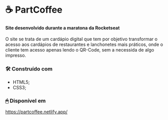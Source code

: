 # ☕️ PartCoffee

#### Site desenvolvido durante a maratona da Rocketseat
  O site se trata de um cardápio digital que tem por objetivo transformar o acesso aos cardápios de restaurantes e lanchonetes mais práticos, onde o cliente tem acesso apenas lendo o QR-Code, sem a necessida de algo impresso.
  
  
  ### 🛠️ Construído com
  * HTML5;
  * CSS3;
 
 
  ### 🖱 Disponível em
  https://partcoffee.netlify.app/
